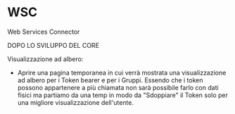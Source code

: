 # WSC
Web Services Connector

DOPO LO SVILUPPO DEL CORE

Visualizzazione ad albero:
- Aprire una pagina temporanea in cui verrà mostrata una visualizzazione ad albero per i Token bearer e per i Gruppi. Essendo che i token possono appartenere a più chiamata non sarà possibile farlo con dati fisici ma partiamo da una temp in modo da "Sdoppiare" il Token solo per una migliore visualizzazione dell'utente.